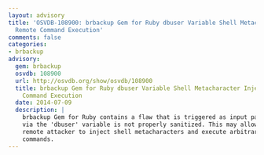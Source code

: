 ```yaml
---
layout: advisory
title: 'OSVDB-108900: brbackup Gem for Ruby dbuser Variable Shell Metacharacter Injection
  Remote Command Execution'
comments: false
categories:
- brbackup
advisory:
  gem: brbackup
  osvdb: 108900
  url: http://osvdb.org/show/osvdb/108900
  title: brbackup Gem for Ruby dbuser Variable Shell Metacharacter Injection Remote
    Command Execution
  date: 2014-07-09
  description: |
    brbackup Gem for Ruby contains a flaw that is triggered as input passed
    via the 'dbuser' variable is not properly sanitized. This may allow a
    remote attacker to inject shell metacharacters and execute arbitrary
    commands.
---
```

